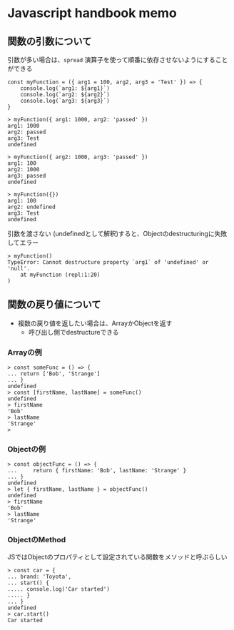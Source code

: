 # Javascript handbook memo
## 関数の引数について

引数が多い場合は、`spread` 演算子を使って順番に依存させないようにすることができる

```
const myFunction = ({ arg1 = 100, arg2, arg3 = 'Test' }) => {
    console.log(`arg1: ${arg1}`)
    console.log(`arg2: ${arg2}`)
    console.log(`arg3: ${arg3}`)
}
```

```
> myFunction({ arg1: 1000, arg2: 'passed' })
arg1: 1000
arg2: passed
arg3: Test
undefined
```

```
> myFunction({ arg2: 1000, arg3: 'passed' })
arg1: 100
arg2: 1000
arg3: passed
undefined
```

```
> myFunction({})
arg1: 100
arg2: undefined
arg3: Test
undefined
```

引数を渡さない (undefinedとして解釈)すると、Objectのdestructuringに失敗してエラー
```
> myFunction()
TypeError: Cannot destructure property `arg1` of 'undefined' or 'null'.
    at myFunction (repl:1:20)
)
```

## 関数の戻り値について

- 複数の戻り値を返したい場合は、ArrayかObjectを返す
    - 呼び出し側でdestructureできる

### Arrayの例
```
> const someFunc = () => {
... return ['Bob', 'Strange']
... }
undefined
> const [firstName, lastName] = someFunc()
undefined
> firstName
'Bob'
> lastName
'Strange'
>
```

### Objectの例
```
> const objectFunc = () => {
...     return { firstName: 'Bob', lastName: 'Strange' }
... }
undefined
> let { firstName, lastName } = objectFunc()
undefined
> firstName
'Bob'
> lastName
'Strange'
```

### ObjectのMethod
JSではObjectのプロパティとして設定されている関数をメソッドと呼ぶらしい

```
> const car = {
... brand: 'Toyota',
... start() {
..... console.log('Car started')
..... }
... }
undefined
> car.start()
Car started
```



